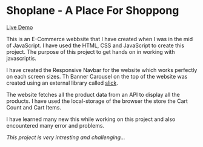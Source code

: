 # Shoplane - A Place For Shoppong

[Live Demo](https://shoplane.netlify.app/)

This is an E-Commerce webbsite that I have created  when I was in the mid of JavaScript. I have used the HTML, CSS and JavaScript to create this project. The purpose of this project to get hands on in working with javascriptis. 

I have created the Responsive Navbar for the website which works perfectly on each screen sizes. Th Banner Carousel on the top of the website was created using an external library called [slick](https://kenwheeler.github.io/slick/). 

The website fetches all the product data from an API to display all the products. I have used the local-storage of the browser the store the Cart Count and Cart Items.

I have learned many new this while working on this project and also encountered many error and problems.

*This project is very intresting and challenging...*

